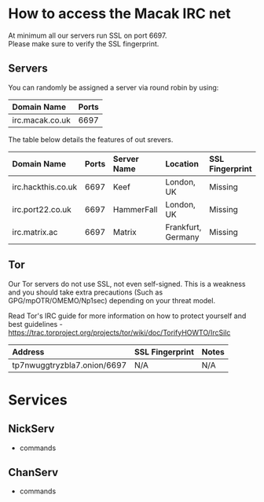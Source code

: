 # How to access the Macak IRC net

At minimum all our servers run SSL on port 6697.  
Please make sure to verify the SSL fingerprint.

## Servers 

You can randomly be assigned a server via round robin by using: 

| Domain Name | Ports |
|:--|:--|
| irc.macak.co.uk | 6697 |

The table below details the features of out srevers.

| Domain Name | Ports | Server Name | Location | SSL Fingerprint |
|:--|:--|:--|:--|:--|
| irc.hackthis.co.uk | 6697 | Keef | London, UK | Missing |
| irc.port22.co.uk | 6697	  | HammerFall | London, UK | Missing |
| irc.matrix.ac | 6697 	  | Matrix | Frankfurt, Germany | Missing |

## Tor

Our Tor servers do not use SSL, not even self-signed. This is a weakness and you should take extra precautions (Such as GPG/mpOTR/OMEMO/Np1sec) depending on your threat model.

Read Tor's IRC guide for more information on how to protect yourself and best guidelines - <https://trac.torproject.org/projects/tor/wiki/doc/TorifyHOWTO/IrcSilc>

| Address | SSL Fingerprint | Notes |
|:--|:--|:--|
| tp7nwuggtryzbla7.onion/6697 | N/A | N/A |

# Services 

## NickServ 

- commands 

## ChanServ 

- commands 